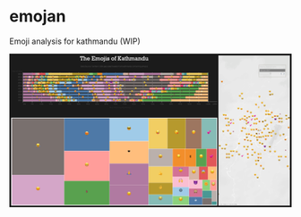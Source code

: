 # emojan
Emoji analysis for kathmandu (WIP)

![](https://github.com/ayushsubedi/emojan/blob/main/assets/final.png)
